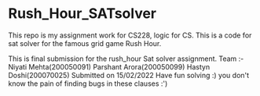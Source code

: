 # Rush_Hour_SATsolver
This repo is my assignment work for CS228, logic for CS. This is a code for sat solver for the famous grid game Rush Hour.

This is final submission for the rush_hour Sat solver assignment.
Team :-
Niyati Mehta(200050091)
Parshant Arora(200050099)
Hastyn Doshi(200070025)
Submitted on 15/02/2022
Have fun solving :)
you don't know the pain of finding bugs in these clauses :')
